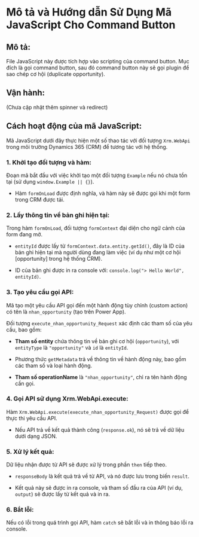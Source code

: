 # Mô tả và Hướng dẫn Sử Dụng Mã JavaScript Cho Command Button

## Mô tả:
File JavaScript này được tích hợp vào scripting của command button. Mục đích là gọi command button, sau đó command button này sẽ gọi plugin để sao chép cơ hội (duplicate opportunity).

## Vận hành:
(Chưa cập nhật thêm spinner và redirect)

## Cách hoạt động của mã JavaScript:

Mã JavaScript dưới đây thực hiện một số thao tác với đối tượng `Xrm.WebApi` trong môi trường Dynamics 365 (CRM) để tương tác với hệ thống.

### 1. Khởi tạo đối tượng và hàm:

Đoạn mã bắt đầu với việc khởi tạo một đối tượng `Example` nếu nó chưa tồn tại (sử dụng `window.Example || {}`).

- Hàm `formOnLoad` được định nghĩa, và hàm này sẽ được gọi khi một form trong CRM được tải.

### 2. Lấy thông tin về bản ghi hiện tại:

Trong hàm `formOnLoad`, đối tượng `formContext` đại diện cho ngữ cảnh của form đang mở.

- `entityId` được lấy từ `formContext.data.entity.getId()`, đây là ID của bản ghi hiện tại mà người dùng đang làm việc (ví dụ như một cơ hội [opportunity] trong hệ thống CRM).

- ID của bản ghi được in ra console với: `console.log("> Hello World", entityId)`.

### 3. Tạo yêu cầu gọi API:

Mã tạo một yêu cầu API gọi đến một hành động tùy chỉnh (custom action) có tên là `nhan_opportunity` (tạo trên Power App).

Đối tượng `execute_nhan_opportunity_Request` xác định các tham số của yêu cầu, bao gồm:

- **Tham số entity** chứa thông tin về bản ghi cơ hội (`opportunity`), với `entityType` là `"opportunity"` và `id` là `entityId`.
  
- Phương thức `getMetadata` trả về thông tin về hành động này, bao gồm các tham số và loại hành động.

- **Tham số operationName** là `"nhan_opportunity"`, chỉ ra tên hành động cần gọi.

### 4. Gọi API sử dụng Xrm.WebApi.execute:

Hàm `Xrm.WebApi.execute(execute_nhan_opportunity_Request)` được gọi để thực thi yêu cầu API.

- Nếu API trả về kết quả thành công (`response.ok`), nó sẽ trả về dữ liệu dưới dạng JSON.

### 5. Xử lý kết quả:

Dữ liệu nhận được từ API sẽ được xử lý trong phần `then` tiếp theo.

- `responseBody` là kết quả trả về từ API, và nó được lưu trong biến `result`.

- Kết quả này sẽ được in ra console, và tham số đầu ra của API (ví dụ, `output`) sẽ được lấy từ kết quả và in ra.

### 6. Bắt lỗi:

Nếu có lỗi trong quá trình gọi API, hàm `catch` sẽ bắt lỗi và in thông báo lỗi ra console.
